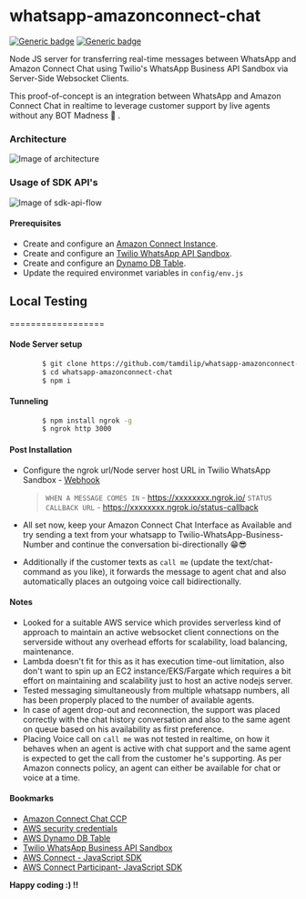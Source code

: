 # whatsapp-amazonconnect-chat
[![Generic badge](https://img.shields.io/badge/Build-Passing-blue.svg)]() [![Generic badge](https://img.shields.io/badge/Issues-0%20Open-green.svg)]()

Node JS server for transferring real-time messages between WhatsApp and Amazon Connect Chat using Twilio's WhatsApp Business API Sandbox via Server-Side Websocket Clients.

This proof-of-concept is an integration between WhatsApp and Amazon Connect Chat in realtime to leverage customer support by live agents without any BOT Madness 🤪 .

### Architecture
![Image of architecture](https://raw.githubusercontent.com/tamdilip/whatsapp-amazonconnect-chat/master/docs/WhatsApp-AmazonConnect.jpg)

### Usage of SDK API's 
![Image of sdk-api-flow](https://raw.githubusercontent.com/tamdilip/whatsapp-amazonconnect-chat/master/docs/SDK-API-FLOW.png)

#### Prerequisites
* Create and configure an [Amazon Connect Instance](https://console.aws.amazon.com/connect/onboarding).
* Create and configure an [Twilio WhatsApp API Sandbox](https://www.twilio.com/console/sms/whatsapp/sandbox).
* Create and configure an [Dynamo DB Table](https://console.aws.amazon.com/dynamodb/home?region=us-east-1#create-table:).
* Update the required environmet variables in `config/env.js`

## Local Testing
==================
#### Node Server setup

```sh
        $ git clone https://github.com/tamdilip/whatsapp-amazonconnect-chat.git
        $ cd whatsapp-amazonconnect-chat
        $ npm i
```

#### Tunneling 
```sh
        $ npm install ngrok -g
        $ ngrok http 3000
```

#### Post Installation
* Configure the ngrok url/Node server host URL in Twilio WhatsApp Sandbox - [Webhook](https://www.twilio.com/console/sms/whatsapp/sandbox)

    > `WHEN A MESSAGE COMES IN` - https://xxxxxxxx.ngrok.io/
    > `STATUS CALLBACK URL` - https://xxxxxxxx.ngrok.io/status-callback



* All set now, keep your Amazon Connect Chat Interface as Available and try sending a text from your whatsapp to Twilio-WhatsApp-Business-Number and continue the conversation bi-directionally 😁😎
* Additionally if the customer texts as `call me` (update the text/chat-command as you like), it forwards the message to agent chat and also automatically places an outgoing voice call bidirectionally. 

#### Notes
* Looked for a suitable AWS service which provides serverless kind of approach to maintain an active websocket client connections on the serverside without any overhead efforts for scalability, load balancing, maintenance.
* Lambda doesn't fit for this as it has execution time-out limitation, also don't want to spin up an EC2 instance/EKS/Fargate which requires a bit effort on maintaining and scalability just to host an active nodejs server.
* Tested messaging simultaneously from multiple whatsapp numbers, all has been properply placed to the number of available agents.
* In case of agent drop-out and reconnection, the support was placed correctly with the chat history conversation and also to the same agent on queue based on his availability as first preference.
* Placing Voice call on `call me` was not tested in realtime, on how it behaves when an agent is active with chat support and the same agent is expected to get the call from the customer he's supporting. As per Amazon connects policy, an agent can either be available for chat or voice at a time.

#### Bookmarks
* [Amazon Connect Chat CCP](https://dilip-chat-dev.awsapps.com/connect/login)
* [AWS security credentials](https://console.aws.amazon.com/iam/home?#/security_credentials)
* [AWS Dynamo DB Table](https://console.aws.amazon.com/dynamodb/home?region=us-east-1#tables:selected=whatsappconnect;tab=items)
* [Twilio WhatsApp Business API Sandbox](https://www.twilio.com/console/sms/whatsapp/sandbox)
* [AWS Connect - JavaScript SDK](https://docs.aws.amazon.com/AWSJavaScriptSDK/latest/AWS/Connect.html)
* [AWS Connect Participant- JavaScript SDK](https://docs.aws.amazon.com/AWSJavaScriptSDK/latest/AWS/ConnectParticipant.html)




**Happy coding :) !!**
